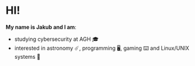 # HI!
**My name is Jakub and I am**:
* studying cybersecurity at AGH	🎓
* interested in astronomy ☄️, programming 🖥️, gaming ⌨️ and Linux/UNIX systems 🐧
